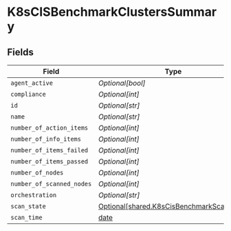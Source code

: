 # K8sCISBenchmarkClustersSummary


## Fields

| Field                                                                                        | Type                                                                                         | Required                                                                                     | Description                                                                                  |
| -------------------------------------------------------------------------------------------- | -------------------------------------------------------------------------------------------- | -------------------------------------------------------------------------------------------- | -------------------------------------------------------------------------------------------- |
| `agent_active`                                                                               | *Optional[bool]*                                                                             | :heavy_minus_sign:                                                                           | N/A                                                                                          |
| `compliance`                                                                                 | *Optional[int]*                                                                              | :heavy_minus_sign:                                                                           | N/A                                                                                          |
| `id`                                                                                         | *Optional[str]*                                                                              | :heavy_minus_sign:                                                                           | N/A                                                                                          |
| `name`                                                                                       | *Optional[str]*                                                                              | :heavy_minus_sign:                                                                           | N/A                                                                                          |
| `number_of_action_items`                                                                     | *Optional[int]*                                                                              | :heavy_minus_sign:                                                                           | N/A                                                                                          |
| `number_of_info_items`                                                                       | *Optional[int]*                                                                              | :heavy_minus_sign:                                                                           | N/A                                                                                          |
| `number_of_items_failed`                                                                     | *Optional[int]*                                                                              | :heavy_minus_sign:                                                                           | N/A                                                                                          |
| `number_of_items_passed`                                                                     | *Optional[int]*                                                                              | :heavy_minus_sign:                                                                           | N/A                                                                                          |
| `number_of_nodes`                                                                            | *Optional[int]*                                                                              | :heavy_minus_sign:                                                                           | N/A                                                                                          |
| `number_of_scanned_nodes`                                                                    | *Optional[int]*                                                                              | :heavy_minus_sign:                                                                           | N/A                                                                                          |
| `orchestration`                                                                              | *Optional[str]*                                                                              | :heavy_minus_sign:                                                                           | N/A                                                                                          |
| `scan_state`                                                                                 | [Optional[shared.K8sCisBenchmarkScanState]](../../models/shared/k8scisbenchmarkscanstate.md) | :heavy_minus_sign:                                                                           | N/A                                                                                          |
| `scan_time`                                                                                  | [date](https://docs.python.org/3/library/datetime.html#date-objects)                         | :heavy_minus_sign:                                                                           | N/A                                                                                          |